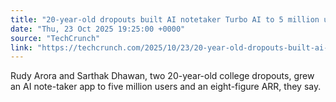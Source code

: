 ```yaml
---
title: "20-year-old dropouts built AI notetaker Turbo AI to 5 million users"
date: "Thu, 23 Oct 2025 19:25:00 +0000"
source: "TechCrunch"
link: "https://techcrunch.com/2025/10/23/20-year-old-dropouts-built-ai-notetaker-turbo-ai-to-5-million-users/"
---
```


Rudy Arora and Sarthak Dhawan, two 20-year-old college dropouts, grew an AI note-taker app to five million users and an eight-figure ARR, they say.
